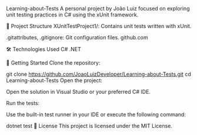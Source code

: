 Learning-about-Tests
A personal project by João Luiz focused on exploring unit testing practices in C# using the xUnit framework.

📁 Project Structure
XUnitTestProject1/: Contains unit tests written with xUnit.

.gitattributes, .gitignore: Git configuration files.
github.com

🛠️ Technologies Used
C#
.NET

🚀 Getting Started
Clone the repository:

git clone https://github.com/JoaoLuizDeveloper/Learning-about-Tests.git
cd Learning-about-Tests
Open the project:

Open the solution in Visual Studio or your preferred C# IDE.

Run the tests:

Use the built-in test runner in your IDE or execute the following command:

dotnet test
📄 License
This project is licensed under the MIT License.

